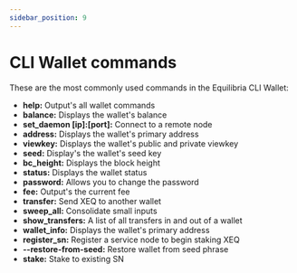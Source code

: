 ```yaml
---
sidebar_position: 9
---
```


# CLI Wallet commands


These are the most commonly used commands in the Equilibria CLI Wallet:
- **help:**	Output's all wallet commands
- **balance:**	Displays the wallet's balance
- **set_daemon [ip]:[port]:**	Connect to a remote node
- **address:**	Displays the wallet's primary address
- **viewkey:**	Displays the wallet's public and private viewkey
- **seed:**	Display's the wallet's seed key
- **bc_height:**	Displays the block height
- **status:**	Displays the wallet status
- **password:**	Allows you to change the password
- **fee:**	Output's the current fee
- **transfer:** Send XEQ to another wallet
- **sweep_all:** Consolidate small inputs
- **show_transfers:**	A list of all transfers in and out of a wallet
- **wallet_info:**	Displays the wallet's primary address
- **register_sn:**	Register a service node to begin staking XEQ
- **--restore-from-seed:**	Restore wallet from seed phrase
- **stake:** Stake to existing SN